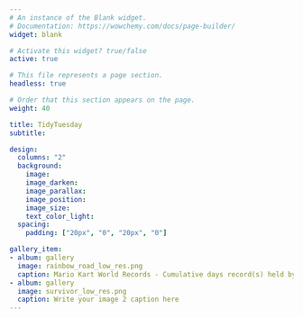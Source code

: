 ```yaml
---
# An instance of the Blank widget.
# Documentation: https://wowchemy.com/docs/page-builder/
widget: blank

# Activate this widget? true/false
active: true

# This file represents a page section.
headless: true

# Order that this section appears on the page.
weight: 40

title: TidyTuesday
subtitle:

design:
  columns: "2"
  background:
    image:
    image_darken:
    image_parallax:
    image_position:
    image_size:
    text_color_light:
  spacing:
    padding: ["20px", "0", "20px", "0"]

gallery_item:
- album: gallery
  image: rainbow_road_low_res.png
  caption: Mario Kart World Records - Cumulative days record(s) held by players.
- album: gallery
  image: survivor_low_res.png
  caption: Write your image 2 caption here
---
```

